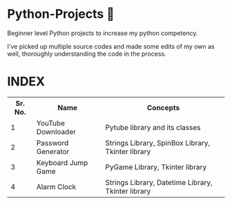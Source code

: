 # Python-Projects 🐍
Beginner level Python projects to increase my python competency. 

I've picked up multiple source codes and made some edits of my own as well, thoroughly understanding
the code in the process.

# INDEX
<table>
  <tr>
    <th>Sr. No.</th>
    <th>Name</th>
    <th>Concepts</th>
  </tr>
  <tr>
    <td>1</td>
    <td>YouTube Downloader</td>
    <td>Pytube library and its classes</td>
  </tr>
  <tr>
    <td>2</td>
    <td>Password Generator</td>
    <td>Strings Library, SpinBox Library, Tkinter library</td>
  </tr>
  <tr>
    <td>3</td>
    <td>Keyboard Jump Game</td>
    <td> PyGame Library, Tkinter library</td>
    <tr>
    <td>4</td>
    <td>Alarm Clock</td>
    <td>Strings Library, Datetime Library, Tkinter library</td>
  </tr>
  </tr>
</table>
